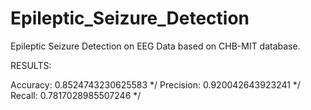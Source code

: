 # Epileptic_Seizure_Detection
Epileptic Seizure Detection on EEG Data based on CHB-MIT database.

RESULTS:

Accuracy: 0.8524743230625583 */
Precision:  0.920042643923241 */
Recall:  0.7817028985507246 */
